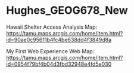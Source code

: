 # Hughes_GEOG678_New

Hawaii Shelter Access Analysis Map: https://tamu.maps.arcgis.com/home/item.html?id=90ae0c95611b4fc4be638dd4f3849d8a

My First Web Experience Web Map: https://tamu.maps.arcgis.com/home/item.html?id=0954f79bf4b04d3fbd32948e4fd5e030
